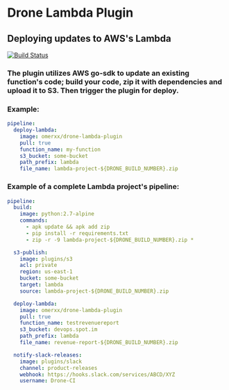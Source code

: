 # Drone Lambda Plugin

## Deploying updates to AWS's Lambda
[![Build Status](https://droneio.spot.im/api/badges/omerxx/drone-lambda-plugin/status.svg)](https://droneio.spot.im/omerxx/drone-lambda-plugin)

### The plugin utilizes AWS go-sdk to update an existing function's code; build your code, zip it with dependencies and upload it to S3. Then trigger the plugin for deploy.

### Example:

```yaml
pipeline:
  deploy-lambda:
    image: omerxx/drone-lambda-plugin
    pull: true
    function_name: my-function
    s3_bucket: some-bucket
    path_prefix: lambda
    file_name: lambda-project-${DRONE_BUILD_NUMBER}.zip
```

### Example of a complete Lambda project's pipeline:

```yaml
pipeline:
  build:
    image: python:2.7-alpine
    commands:
      - apk update && apk add zip
      - pip install -r requirements.txt
      - zip -r -9 lambda-project-${DRONE_BUILD_NUMBER}.zip *

  s3-publish:
    image: plugins/s3
    acl: private
    region: us-east-1
    bucket: some-bucket
    target: lambda
    source: lambda-project-${DRONE_BUILD_NUMBER}.zip

  deploy-lambda:
    image: omerxx/drone-lambda-plugin
    pull: true
    function_name: testrevenuereport
    s3_bucket: devops.spot.im
    path_prefix: lambda
    file_name: revenue-report-${DRONE_BUILD_NUMBER}.zip

  notify-slack-releases:
    image: plugins/slack
    channel: product-releases
    webhook: https://hooks.slack.com/services/ABCD/XYZ
    username: Drone-CI
```
